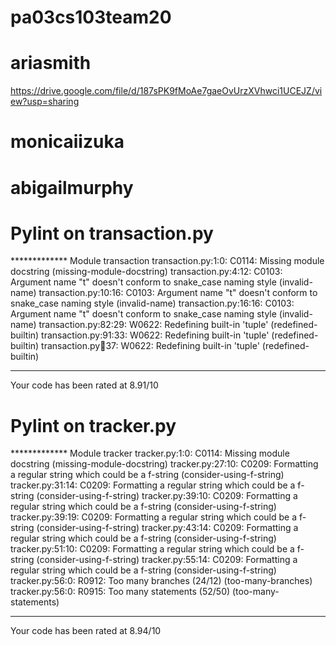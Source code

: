 # pa03cs103team20
# ariasmith
https://drive.google.com/file/d/187sPK9fMoAe7gaeOvUrzXVhwci1UCEJZ/view?usp=sharing 
# monicaiizuka
# abigailmurphy


# Pylint on transaction.py
************* Module transaction
transaction.py:1:0: C0114: Missing module docstring (missing-module-docstring)
transaction.py:4:12: C0103: Argument name "t" doesn't conform to snake_case naming style (invalid-name)
transaction.py:10:16: C0103: Argument name "t" doesn't conform to snake_case naming style (invalid-name)
transaction.py:16:16: C0103: Argument name "t" doesn't conform to snake_case naming style (invalid-name)
transaction.py:82:29: W0622: Redefining built-in 'tuple' (redefined-builtin)
transaction.py:91:33: W0622: Redefining built-in 'tuple' (redefined-builtin)
transaction.py:100:37: W0622: Redefining built-in 'tuple' (redefined-builtin)

-----------------------------------
Your code has been rated at 8.91/10

# Pylint on tracker.py
************* Module tracker
tracker.py:1:0: C0114: Missing module docstring (missing-module-docstring)
tracker.py:27:10: C0209: Formatting a regular string which could be a f-string (consider-using-f-string)
tracker.py:31:14: C0209: Formatting a regular string which could be a f-string (consider-using-f-string)
tracker.py:39:10: C0209: Formatting a regular string which could be a f-string (consider-using-f-string)
tracker.py:39:19: C0209: Formatting a regular string which could be a f-string (consider-using-f-string)
tracker.py:43:14: C0209: Formatting a regular string which could be a f-string (consider-using-f-string)
tracker.py:51:10: C0209: Formatting a regular string which could be a f-string (consider-using-f-string)
tracker.py:55:14: C0209: Formatting a regular string which could be a f-string (consider-using-f-string)
tracker.py:56:0: R0912: Too many branches (24/12) (too-many-branches)
tracker.py:56:0: R0915: Too many statements (52/50) (too-many-statements)

-----------------------------------
Your code has been rated at 8.94/10

